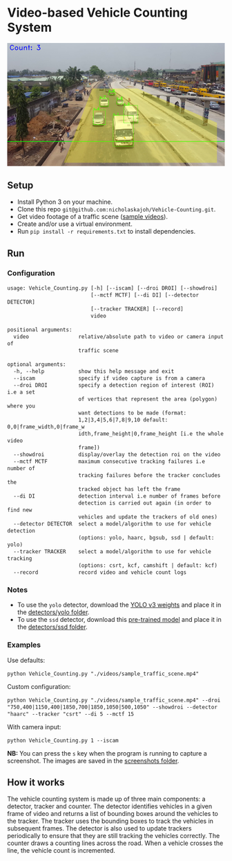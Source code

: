 # Video-based Vehicle Counting System
![](vehicle_counting.png)

## Setup
- Install Python 3 on your machine.
- Clone this repo `git@github.com:nicholaskajoh/Vehicle-Counting.git`.
- Get video footage of a traffic scene ([sample videos](https://drive.google.com/drive/folders/1h8ANowkfm4TXGDg7R5Z6rnosySVc-Ht7?usp=sharing)).
- Create and/or use a virtual environment.
- Run `pip install -r requirements.txt` to install dependencies.

## Run

### Configuration
```
usage: Vehicle_Counting.py [-h] [--iscam] [--droi DROI] [--showdroi]
                           [--mctf MCTF] [--di DI] [--detector DETECTOR]
                           [--tracker TRACKER] [--record]
                           video

positional arguments:
  video                relative/absolute path to video or camera input of
                       traffic scene

optional arguments:
  -h, --help           show this help message and exit
  --iscam              specify if video capture is from a camera
  --droi DROI          specify a detection region of interest (ROI) i.e a set
                       of vertices that represent the area (polygon) where you
                       want detections to be made (format:
                       1,2|3,4|5,6|7,8|9,10 default: 0,0|frame_width,0|frame_w
                       idth,frame_height|0,frame_height [i.e the whole video
                       frame])
  --showdroi           display/overlay the detection roi on the video
  --mctf MCTF          maximum consecutive tracking failures i.e number of
                       tracking failures before the tracker concludes the
                       tracked object has left the frame
  --di DI              detection interval i.e number of frames before
                       detection is carried out again (in order to find new
                       vehicles and update the trackers of old ones)
  --detector DETECTOR  select a model/algorithm to use for vehicle detection
                       (options: yolo, haarc, bgsub, ssd | default: yolo)
  --tracker TRACKER    select a model/algorithm to use for vehicle tracking
                       (options: csrt, kcf, camshift | default: kcf)
  --record             record video and vehicle count logs
```

### Notes
- To use the `yolo` detector, download the [YOLO v3 weights](https://pjreddie.com/media/files/yolov3.weights) and place it in the [detectors/yolo folder](/detectors/yolo).
- To use the `ssd` detector, download this [pre-trained model](https://drive.google.com/file/d/0BzKzrI_SkD1_WVVTSmQxU0dVRzA/view) and place it in the [detectors/ssd folder](/detectors/ssd).

### Examples
Use defaults:

```
python Vehicle_Counting.py "./videos/sample_traffic_scene.mp4"
```

Custom configuration:

```
python Vehicle_Counting.py "./videos/sample_traffic_scene.mp4" --droi "750,400|1150,400|1850,700|1850,1050|500,1050" --showdroi --detector "haarc" --tracker "csrt" --di 5 --mctf 15
```

With camera input:

```
python Vehicle_Counting.py 1 --iscam
```

__NB:__ You can press the `s` key when the program is running to capture a screenshot. The images are saved in the [screenshots folder](/screenshots).

## How it works
The vehicle counting system is made up of three main components: a detector, tracker and counter. The detector identifies vehicles in a given frame of video and returns a list of bounding boxes around the vehicles to the tracker. The tracker uses the bounding boxes to track the vehicles in subsequent frames. The detector is also used to update trackers periodically to ensure that they are still tracking the vehicles correctly. The counter draws a counting lines across the road. When a vehicle crosses the line, the vehicle count is incremented.